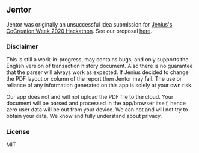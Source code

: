 ## Jentor

Jentor was originally an unsuccessful idea submission for <a href="https://www.cocreate.id/cocreation-week-2020/hackathon/">Jenius's CoCreation Week 2020 Hackathon</a>. See our proposal <a href="https://github.com/herpiko/jentor/blob/master/jentor.pdf">here</a>.

### Disclaimer

This is still a work-in-progress, may contains bugs, and only supports the English version of transaction history document. Also there is no guarantee that the parser will always work as expected. If Jenius decided to change the PDF layout or column of the report then Jentor may fail. The use or reliance of any information generated on this app is solely at your own risk.

Our app does not and will not upload the PDF file to the cloud. Your document will be parsed and processed in the app/browser itself, hence zero user data will be out from your device. We can not and will not try to obtain your data. We know and fully understand about privacy.

### License

MIT
